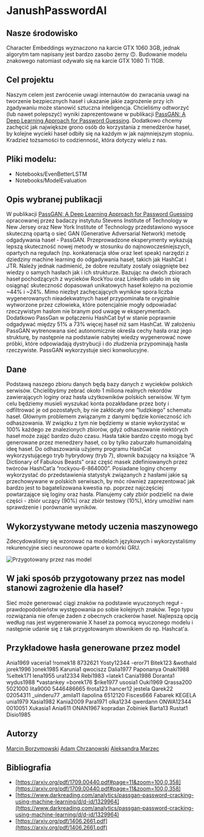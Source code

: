 # JanushPasswordAI

## Nasze środowisko
Character Embeddings wyznaczono na karcie GTX 1060 3GB, jednak algorytm tam napisany jest bardzo zasobo żerny 🙃.
Budowanie modelu znakowego natomiast odywało się na karcie GTX 1080 Ti 11GB.

## Cel projektu
Naszym celem jest zwrócenie uwagi internautów do zwracania uwagi na tworzenie bezpiecznych haseł i ukazanie jakie zagrożenie przy ich zgadywaniu może stanowić sztuczna inteligencja. Chcieliśmy odtworzyć (lub nawet polepszyć) wyniki zaprezentowane w publikacji [PassGAN: A Deep Learning Approach for Password Guessing](https://arxiv.org/pdf/1709.00440.pdf#page=11&zoom=100,0,358). Dodatkowo chcemy zachęcić jak największe grono osób do korzystania z menedżerów haseł, by kolejne wycieki haseł odbiły się na każdym w jak najmniejszym stopniu. Kradzież tożsamości to codzienność, która dotyczy wielu z nas.

## Pliki modelu:
- Notebooks/EvenBetterLSTM
- Notebooks/ModelEvaluation

## Opis wybranej publikacji
W publikacji [PassGAN: A Deep Learning Approach for Password Guessing](https://arxiv.org/pdf/1709.00440.pdf#page=11&zoom=100,0,358) opracowanej przez badaczy instytutu Stevens Institute of Technology w New Jersey oraz New York Institute of Technology przedstawiono wysoce skuteczną opartą o sieć GAN (Generative Adversarial Network) metodę odgadywania haseł - PassGAN. Przeprowadzone eksperymenty wykazują lepszą skuteczność nowej metody w stosunku do najnowocześniejszych, opartych na regułach (np. konkatenacja słów oraz leet speak) narzędzi z dziedziny machine learning do odgadywania haseł, takich jak HashCat i JTR. Należy jednak nadmienić, że dobre rezultaty zostały osiągnięte bez wiedzy o samych hasłach jak i ich strukturze.
Bazując na dwóch zbiorach haseł pochodzących z wycieków RockYou oraz LinkedIn udało im się osiągnąć skuteczność dopasowań unikatowych haseł kolejno na poziomie ~44% i ~24%. Mimo niezbyt zachęcających wyników spora liczba wygenerowanych  nieadekwatnych haseł przypominała te oryginalnie wytworzone przez człowieka, które potencjalnie mogły odpowiadać rzeczywistym hasłom nie branym pod uwagę w eksperymentach. Dodatkowo PassGan w połączeniu HashCat był w stanie poprawnie odgadywać między 51% a 73% więcej haseł niż sam HashCat.
W założeniu PassGAN  wytrenowana sieć autonomicznie określa cechy hasła oraz jego strukturę, by następnie na podstawie nabytej wiedzy wygenerować nowe próbki, które odpowiadają dystrybucji i do złudzenia przypominają hasła rzeczywiste.
PassGAN wykorzystuje sieci konwolucyjne.

## Dane
Podstawą naszego zbioru danych będą bazy danych z wycieków polskich serwisów. Chcielibyśmy zebrać około 1 miliona realnych rekordów zawierających loginy oraz hasła użytkowników polskich serwisów. W tym celu będziemy musieli wyszukać konta pozakładane przez boty i odfiltrować je od pozostałych, by nie zakłócały one “ludzkiego” schematu haseł.
Głównym problemem związanym z danymi będzie konieczność ich odhaszowania. W związku z tym nie będziemy w stanie wykorzystać w 100% każdego ze znalezionych zbiorów, gdyż odhaszowanie niektórych haseł może zająć bardzo dużo czasu. Hasła takie bardzo często mogą być generowane przez menedżery haseł, co by tylko zaburzało humanoidalną ideę haseł.
Do odhaszowania użyjemy programu HashCat wykorzystującego tryb hybrydowy (tryb 7), słownik bazujący na książce “A Dictionary of Fabulous Beasts” oraz część masek zdefiniowanych przez twórców HashCat’a “rockyou-6-864000”.
Posiadane loginy chcemy wykorzystać do przedstawienia statystyk związanych z hasłami jakie są przechowywane w polskich serwisach, by móc również zaprezentować jak bardzo jest to bagatelizowana kwestia np. poprzez najczęściej powtarzające się loginy oraz hasła.
Planujemy cały zbiór podzielić na dwie części - zbiór uczący (90%) oraz zbiór testowy (10%), który umożliwi nam sprawdzenie i porównanie wyników.


## Wykorzystywane metody uczenia maszynowego
Zdecydowaliśmy się wzorować na modelach językowych i wykorzystaliśmy rekurencyjne sieci neuronowe oparte o komórki GRU. 

![Przygotowany przez nas model](https://i.imgur.com/ytNEXZc.png)

## W jaki sposób przygotowany przez nas model stanowi zagrożenie dla haseł?
Sieć może generować ciągi znaków na podstawie wyuczonych reguł - prawdopodobieństw występowania po sobie kolejnych znaków. Tego typu rozwiązania nie oferuje żaden z obecnych crackerów haseł. Najlepszą opcją według nas jest wygenerowanie X haseł za pomocą wyuczonego modelu i następnie udanie się z tak przygotowanym słownikiem do np. Hashcat'a. 

## Przykładowe hasła generowane przez model
Ania1969
vaceria1
!romek18
8732621
Yosty12344
-eror71
Bitek123
&wothald
jorek1996
)onek1985
Karunia1
qwociszz
Dalia1977
Paponanya
Onaki1988
\%eltek171
lena1955
ura12334
Rebi1983
=latek1
Cania1986
Doranta1
wydus1988
\*vastankey
=borek176
$rike1977
usosia1
Ouki1969
Qrassa200
5021000
lita9000
5446486665
łlrota123
hancer12
jestela
Qarek22
02054311
_uinderu77
,amila11
ilapolina
6512120
Fisces666
Fabarek
KEGELA
unia1979
Xasia1982
Kania2009
Para1971
olka1234
qwerdann
ONWA12344
0010051
Xukasia1
Ania611
ONAN1967
kopradan
Zobiniek
Barta13
Rustat1
Disio1985

## Autorzy
[Marcin Borzymowski](https://github.com/BMarcin)
[Adam Chrzanowski](https://github.com/chradam)
[Aleksandra Marzec](https://github.com/AleksMarzec)


## Bibliografia
+ [https://arxiv.org/pdf/1709.00440.pdf#page=11&zoom=100,0,358](https://arxiv.org/pdf/1709.00440.pdf#page=11&zoom=100,0,358)
+ [https://www.darkreading.com/analytics/passgan-password-cracking-using-machine-learning/d/d-id/1329964](https://www.darkreading.com/analytics/passgan-password-cracking-using-machine-learning/d/d-id/1329964)
+ [https://arxiv.org/pdf/1406.2661.pdf](https://arxiv.org/pdf/1406.2661.pdf)
